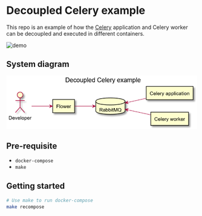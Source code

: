 # Decoupled Celery example

This repo is an example of how the [Celery](https://docs.celeryproject.org/en/stable/) application and Celery worker can be decoupled and executed in different containers.

![demo](assets/demo.gif)

## System diagram

![system-diagram](assets/system-diagram-200822.png)

## Pre-requisite

- `docker-compose`
- `make`

## Getting started

```bash
# Use make to run docker-compose
make recompose
```
